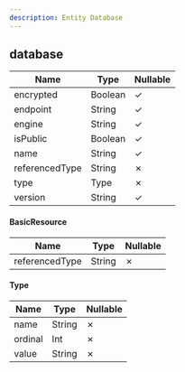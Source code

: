 ```yaml
---
description: Entity Database
---
```

database
--------

| **Name**       | **Type** | **Nullable** |
| -------------- | -------- | ------------ |
| encrypted      | Boolean  | &check;      |
| endpoint       | String   | &check;      |
| engine         | String   | &check;      |
| isPublic       | Boolean  | &check;      |
| name           | String   | &check;      |
| referencedType | String   | &cross;      |
| type           | Type     | &cross;      |
| version        | String   | &check;      |

#### BasicResource
| **Name**       | **Type** | **Nullable** |
| -------------- | -------- | ------------ |
| referencedType | String   | &cross;      |

#### Type
| **Name** | **Type** | **Nullable** |
| -------- | -------- | ------------ |
| name     | String   | &cross;      |
| ordinal  | Int      | &cross;      |
| value    | String   | &cross;      |

